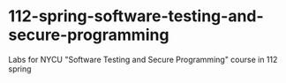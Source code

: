 # 112-spring-software-testing-and-secure-programming  
Labs for NYCU "Software Testing and Secure Programming" course in 112 spring
